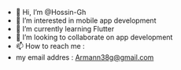 - 👋 Hi, I’m @Hossin-Gh
- 👀 I’m interested in mobile app development
- 🌱 I’m currently learning Flutter
- 💞️ I’m looking to collaborate on app development
- 📫 How to reach me :
- my email addres : Armann38g@gmail.com

<!---
Hossin-Gh/Hossin-Gh is a ✨ special ✨ repository because its `README.md` (this file) appears on your GitHub profile.
You can click the Preview link to take a look at your changes.
--->
